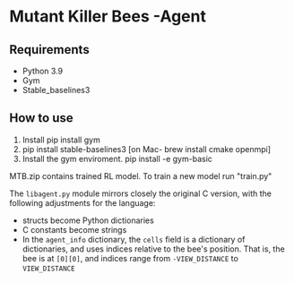 Mutant Killer Bees -Agent
====================

## Requirements

- Python 3.9
- Gym
- Stable_baselines3

## How to use

1. Install pip install gym
2. pip install stable-baselines3 [on Mac- brew install cmake openmpi]
3. Install the gym enviroment. pip install -e gym-basic

MTB.zip contains trained RL model. To train a new model run "train.py"


The `libagent.py` module mirrors closely the original C version, with the following adjustments for the language:

- structs become Python dictionaries
- C constants become strings
- In the `agent_info` dictionary, the `cells` field is a dictionary of dictionaries, and uses indices relative to the bee's position. That is, the bee is at `[0][0]`, and indices range from `-VIEW_DISTANCE` to `VIEW_DISTANCE`
